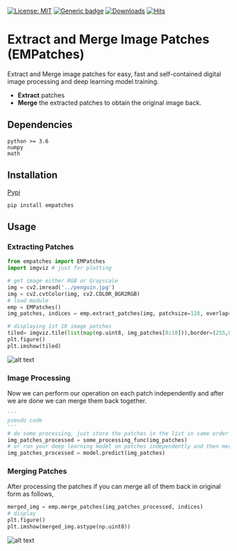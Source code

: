 
[![License: MIT](https://img.shields.io/badge/License-MIT-green.svg)](https://opensource.org/licenses/MIT)
 [![Generic badge](https://img.shields.io/badge/Version-0.1.1-<COLOR>.svg)](https://shields.io/) [![Downloads](https://pepy.tech/badge/empatches)](https://pepy.tech/project/empatches) [![Hits](https://hits.seeyoufarm.com/api/count/incr/badge.svg?url=https%3A%2F%2Fgithub.com%2FMr-TalhaIlyas%2FEMPatches&count_bg=%2379C83D&title_bg=%23555555&icon=&icon_color=%23E7E7E7&title=hits&edge_flat=false)](https://hits.seeyoufarm.com)

# Extract and Merge Image Patches (EMPatches)

Extract and Merge image patches for easy, fast and self-contained digital image processing and deep learning model training.

* **Extract** patches
* **Merge** the extracted patches to obtain the original image back.


## Dependencies

```
python >= 3.6
numpy 
math
```
## Installation
[Pypi](https://pypi.org/project/empatches/)
```
pip install empatches
```

## Usage

### Extracting Patches
```python
from empatches import EMPatches
import imgviz # just for plotting

# get image either RGB or Grayscale
img = cv2.imread('../penguin.jpg')
img = cv2.cvtColor(img, cv2.COLOR_BGR2RGB)
# load module
emp = EMPatches()
img_patches, indices = emp.extract_patches(img, patchsize=128, overlap=0.2)

# displaying 1st 10 image patches
tiled= imgviz.tile(list(map(np.uint8, img_patches[0:10])),border=(255,0,0))
plt.figure()
plt.imshow(tiled)
```
![alt text](https://github.com/Mr-TalhaIlyas/EMPatches/blob/main/screens/patch.png)
### Image Processing
Now we can perform our operation on each patch independently and after we are done we can merge them back together.

```python
'''
pseudo code
'''
# do some processing, just store the patches in the list in same order
img_patches_processed = some_processing_func(img_patches)
# or run your deep learning model on patches independently and then merge the predictions
img_patches_processed = model.predict(img_patches)
```

### Merging Patches
After processing the patches if you can merge all of them back in original form as follows,
```python
merged_img = emp.merge_patches(img_patches_processed, indices)
# display
plt.figure()
plt.imshow(merged_img.astype(np.uint8))
```
![alt text](https://github.com/Mr-TalhaIlyas/EMPatches/blob/main/screens/merged.png)

